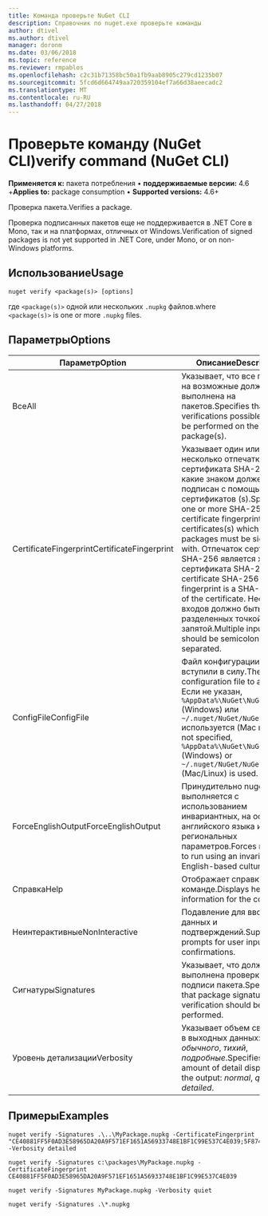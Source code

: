 ```yaml
---
title: Команда проверьте NuGet CLI
description: Справочник по nuget.exe проверьте команды
author: dtivel
ms.author: dtivel
manager: doronm
ms.date: 03/06/2018
ms.topic: reference
ms.reviewer: rmpablos
ms.openlocfilehash: c2c31b71358bc50a1fb9aab8905c279cd1235b07
ms.sourcegitcommit: 5fcd6d664749aa720359104ef7a66d38aeecadc2
ms.translationtype: MT
ms.contentlocale: ru-RU
ms.lasthandoff: 04/27/2018
---
```

# <a name="verify-command-nuget-cli"></a><span data-ttu-id="20597-103">Проверьте команду (NuGet CLI)</span><span class="sxs-lookup"><span data-stu-id="20597-103">verify command (NuGet CLI)</span></span>

<span data-ttu-id="20597-104">**Применяется к:** пакета потребления &bullet; **поддерживаемые версии:** 4.6 +</span><span class="sxs-lookup"><span data-stu-id="20597-104">**Applies to:** package consumption &bullet; **Supported versions:** 4.6+</span></span>

<span data-ttu-id="20597-105">Проверка пакета.</span><span class="sxs-lookup"><span data-stu-id="20597-105">Verifies a package.</span></span>

<span data-ttu-id="20597-106">Проверка подписанных пакетов еще не поддерживается в .NET Core в Mono, так и на платформах, отличных от Windows.</span><span class="sxs-lookup"><span data-stu-id="20597-106">Verification of signed packages is not yet supported in .NET Core, under Mono, or on non-Windows platforms.</span></span>

## <a name="usage"></a><span data-ttu-id="20597-107">Использование</span><span class="sxs-lookup"><span data-stu-id="20597-107">Usage</span></span>

```cli
nuget verify <package(s)> [options]
```

<span data-ttu-id="20597-108">где `<package(s)>` одной или нескольких `.nupkg` файлов.</span><span class="sxs-lookup"><span data-stu-id="20597-108">where `<package(s)>` is one or more `.nupkg` files.</span></span>

## <a name="options"></a><span data-ttu-id="20597-109">Параметры</span><span class="sxs-lookup"><span data-stu-id="20597-109">Options</span></span>

| <span data-ttu-id="20597-110">Параметр</span><span class="sxs-lookup"><span data-stu-id="20597-110">Option</span></span> | <span data-ttu-id="20597-111">Описание</span><span class="sxs-lookup"><span data-stu-id="20597-111">Description</span></span> |
| --- | --- |
| <span data-ttu-id="20597-112">Все</span><span class="sxs-lookup"><span data-stu-id="20597-112">All</span></span> | <span data-ttu-id="20597-113">Указывает, что все проверки на возможные должна быть выполнена на пакетов.</span><span class="sxs-lookup"><span data-stu-id="20597-113">Specifies that all verifications possible should be performed on the package(s).</span></span> |
| <span data-ttu-id="20597-114">CertificateFingerprint</span><span class="sxs-lookup"><span data-stu-id="20597-114">CertificateFingerprint</span></span> | <span data-ttu-id="20597-115">Указывает один или несколько отпечатки сертификата SHA-256, какие знаком должен быть подписан с помощью сертификатов (s).</span><span class="sxs-lookup"><span data-stu-id="20597-115">Specifies one or more SHA-256 certificate fingerprints of certificates(s) which signed packages must be signed with.</span></span> <span data-ttu-id="20597-116">Отпечаток сертификата SHA-256 является хэш сертификата SHA-256.</span><span class="sxs-lookup"><span data-stu-id="20597-116">A certificate SHA-256 fingerprint is a SHA-256 hash of the certificate.</span></span> <span data-ttu-id="20597-117">Несколько входов должно быть разделенных точкой с запятой.</span><span class="sxs-lookup"><span data-stu-id="20597-117">Multiple inputs should be semicolon separated.</span></span> |
| <span data-ttu-id="20597-118">ConfigFile</span><span class="sxs-lookup"><span data-stu-id="20597-118">ConfigFile</span></span> | <span data-ttu-id="20597-119">Файл конфигурации NuGet вступили в силу.</span><span class="sxs-lookup"><span data-stu-id="20597-119">The NuGet configuration file to apply.</span></span> <span data-ttu-id="20597-120">Если не указан, `%AppData%\NuGet\NuGet.Config` (Windows) или `~/.nuget/NuGet/NuGet.Config` используется (Mac и Linux).</span><span class="sxs-lookup"><span data-stu-id="20597-120">If not specified, `%AppData%\NuGet\NuGet.Config` (Windows) or `~/.nuget/NuGet/NuGet.Config` (Mac/Linux) is used.</span></span>|
| <span data-ttu-id="20597-121">ForceEnglishOutput</span><span class="sxs-lookup"><span data-stu-id="20597-121">ForceEnglishOutput</span></span> | <span data-ttu-id="20597-122">Принудительно nuget.exe выполняется с использованием инвариантных, на основе английского языка и региональных параметров.</span><span class="sxs-lookup"><span data-stu-id="20597-122">Forces nuget.exe to run using an invariant, English-based culture.</span></span> |
| <span data-ttu-id="20597-123">Справка</span><span class="sxs-lookup"><span data-stu-id="20597-123">Help</span></span> | <span data-ttu-id="20597-124">Отображает справку по команде.</span><span class="sxs-lookup"><span data-stu-id="20597-124">Displays help information for the command.</span></span> |
| <span data-ttu-id="20597-125">Неинтерактивные</span><span class="sxs-lookup"><span data-stu-id="20597-125">NonInteractive</span></span> | <span data-ttu-id="20597-126">Подавление для ввода данных и подтверждений.</span><span class="sxs-lookup"><span data-stu-id="20597-126">Suppresses prompts for user input or confirmations.</span></span> |
| <span data-ttu-id="20597-127">Сигнатуры</span><span class="sxs-lookup"><span data-stu-id="20597-127">Signatures</span></span> | <span data-ttu-id="20597-128">Указывает, что должна быть выполнена проверка подписи пакета.</span><span class="sxs-lookup"><span data-stu-id="20597-128">Specifies that package signature verification should be performed.</span></span> |
| <span data-ttu-id="20597-129">Уровень детализации</span><span class="sxs-lookup"><span data-stu-id="20597-129">Verbosity</span></span> | <span data-ttu-id="20597-130">Указывает объем сведений в выходных данных: *обычного*, *тихий*, *подробные*.</span><span class="sxs-lookup"><span data-stu-id="20597-130">Specifies the amount of detail displayed in the output: *normal*, *quiet*, *detailed*.</span></span> |

## <a name="examples"></a><span data-ttu-id="20597-131">Примеры</span><span class="sxs-lookup"><span data-stu-id="20597-131">Examples</span></span>

```cli
nuget verify -Signatures .\..\MyPackage.nupkg -CertificateFingerprint "CE40881FF5F0AD3E58965DA20A9F571EF1651A56933748E1BF1C99E537C4E039;5F874AAF47BCB268A19357364E7FBB09D6BF9E8A93E1229909AC5CAC865802E2" -Verbosity detailed

nuget verify -Signatures c:\packages\MyPackage.nupkg -CertificateFingerprint CE40881FF5F0AD3E58965DA20A9F571EF1651A56933748E1BF1C99E537C4E039

nuget verify -Signatures MyPackage.nupkg -Verbosity quiet

nuget verify -Signatures .\*.nupkg
```